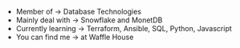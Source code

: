 - Member of -> Database Technologies  
- Mainly deal with -> Snowflake and MonetDB 
- Currently learning -> Terraform, Ansible, SQL, Python, Javascript
- You can find me -> at Waffle House 
